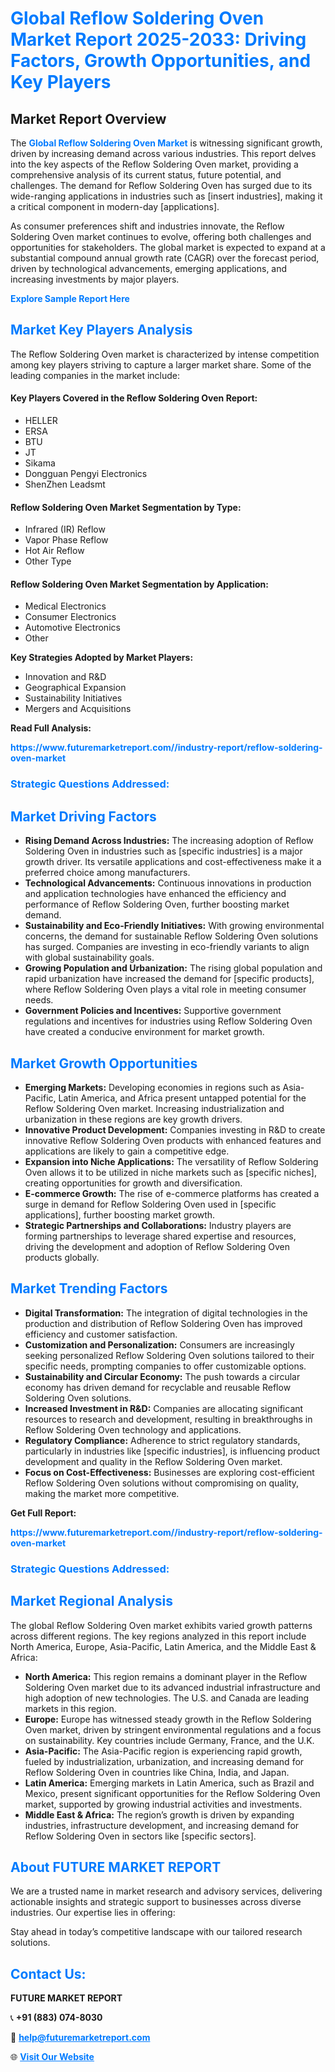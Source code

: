 <h1 style="color: #007BFF;">Global Reflow Soldering Oven Market Report 2025-2033: Driving Factors, Growth Opportunities, and Key Players</h1>

<section id="overview">
<h2>Market Report Overview</h2>
<p>The <a href="https://www.futuremarketreport.com//industry-report/reflow-soldering-oven-market" style="color: #007BFF; text-decoration: none;"><strong>Global Reflow Soldering Oven Market</strong></a> is witnessing significant growth, driven by increasing demand across various industries. This report delves into the key aspects of the Reflow Soldering Oven market, providing a comprehensive analysis of its current status, future potential, and challenges. The demand for Reflow Soldering Oven has surged due to its wide-ranging applications in industries such as [insert industries], making it a critical component in modern-day [applications].</p>
<p>As consumer preferences shift and industries innovate, the Reflow Soldering Oven market continues to evolve, offering both challenges and opportunities for stakeholders. The global market is expected to expand at a substantial compound annual growth rate (CAGR) over the forecast period, driven by technological advancements, emerging applications, and increasing investments by major players.</p>
</section>

<section id="overview">
<p><a href="https://www.futuremarketreport.com//request-sample/reportId=86732" style="color: #007BFF; text-decoration: none;"><strong>Explore Sample Report Here</strong></a></p>
</section>

<section id="key-players">
<h2 style="color: #007BFF;">Market Key Players Analysis</h2>
<p>The Reflow Soldering Oven market is characterized by intense competition among key players striving to capture a larger market share. Some of the leading companies in the market include:</p>
<h4>Key Players Covered in the Reflow Soldering Oven Report:</h4>
<ul><li>HELLER</li><li>ERSA</li><li>BTU</li><li>JT</li><li>Sikama</li><li>Dongguan Pengyi Electronics</li><li>ShenZhen Leadsmt</li></ul>
<h4>Reflow Soldering Oven Market Segmentation by Type:</h4>
<ul><li>Infrared (IR) Reflow</li><li>Vapor Phase Reflow</li><li>Hot Air Reflow</li><li>Other Type</li></ul>

<h4>Reflow Soldering Oven Market Segmentation by Application:</h4>
<ul><li>Medical Electronics</li><li>Consumer Electronics</li><li>Automotive Electronics</li><li>Other</li></ul>
<p><strong>Key Strategies Adopted by Market Players:</strong></p>
<ul>
<li>Innovation and R&D</li>
<li>Geographical Expansion</li>
<li>Sustainability Initiatives</li>
<li>Mergers and Acquisitions</li>
</ul>
</section>

<section>
<p><strong>Read Full Analysis: </strong></p><a href="https://www.futuremarketreport.com//industry-report/reflow-soldering-oven-market" style="color: #007BFF; text-decoration: none;"><strong>https://www.futuremarketreport.com//industry-report/reflow-soldering-oven-market</strong></a>
<h3 style="color: #007BFF;">Strategic Questions Addressed:</h3>
</section>

<section id="driving-factors">
<h2 style="color: #007BFF;">Market Driving Factors</h2>
<ul>
<li><strong>Rising Demand Across Industries:</strong> The increasing adoption of Reflow Soldering Oven in industries such as [specific industries] is a major growth driver. Its versatile applications and cost-effectiveness make it a preferred choice among manufacturers.</li>
<li><strong>Technological Advancements:</strong> Continuous innovations in production and application technologies have enhanced the efficiency and performance of Reflow Soldering Oven, further boosting market demand.</li>
<li><strong>Sustainability and Eco-Friendly Initiatives:</strong> With growing environmental concerns, the demand for sustainable Reflow Soldering Oven solutions has surged. Companies are investing in eco-friendly variants to align with global sustainability goals.</li>
<li><strong>Growing Population and Urbanization:</strong> The rising global population and rapid urbanization have increased the demand for [specific products], where Reflow Soldering Oven plays a vital role in meeting consumer needs.</li>
<li><strong>Government Policies and Incentives:</strong> Supportive government regulations and incentives for industries using Reflow Soldering Oven have created a conducive environment for market growth.</li>
</ul>
</section>

<section id="growth-opportunities">
<h2 style="color: #007BFF;">Market Growth Opportunities</h2>
<ul>
<li><strong>Emerging Markets:</strong> Developing economies in regions such as Asia-Pacific, Latin America, and Africa present untapped potential for the Reflow Soldering Oven market. Increasing industrialization and urbanization in these regions are key growth drivers.</li>
<li><strong>Innovative Product Development:</strong> Companies investing in R&D to create innovative Reflow Soldering Oven products with enhanced features and applications are likely to gain a competitive edge.</li>
<li><strong>Expansion into Niche Applications:</strong> The versatility of Reflow Soldering Oven allows it to be utilized in niche markets such as [specific niches], creating opportunities for growth and diversification.</li>
<li><strong>E-commerce Growth:</strong> The rise of e-commerce platforms has created a surge in demand for Reflow Soldering Oven used in [specific applications], further boosting market growth.</li>
<li><strong>Strategic Partnerships and Collaborations:</strong> Industry players are forming partnerships to leverage shared expertise and resources, driving the development and adoption of Reflow Soldering Oven products globally.</li>
</ul>
</section>

<section id="trending-factors">
<h2 style="color: #007BFF;">Market Trending Factors</h2>
<ul>
<li><strong>Digital Transformation:</strong> The integration of digital technologies in the production and distribution of Reflow Soldering Oven has improved efficiency and customer satisfaction.</li>
<li><strong>Customization and Personalization:</strong> Consumers are increasingly seeking personalized Reflow Soldering Oven solutions tailored to their specific needs, prompting companies to offer customizable options.</li>
<li><strong>Sustainability and Circular Economy:</strong> The push towards a circular economy has driven demand for recyclable and reusable Reflow Soldering Oven solutions.</li>
<li><strong>Increased Investment in R&D:</strong> Companies are allocating significant resources to research and development, resulting in breakthroughs in Reflow Soldering Oven technology and applications.</li>
<li><strong>Regulatory Compliance:</strong> Adherence to strict regulatory standards, particularly in industries like [specific industries], is influencing product development and quality in the Reflow Soldering Oven market.</li>
<li><strong>Focus on Cost-Effectiveness:</strong> Businesses are exploring cost-efficient Reflow Soldering Oven solutions without compromising on quality, making the market more competitive.</li>
</ul>
</section>

<section>
<p><strong>Get Full Report: </strong></p><a href="https://www.futuremarketreport.com//industry-report/reflow-soldering-oven-market" style="color: #007BFF; text-decoration: none;"><strong>https://www.futuremarketreport.com//industry-report/reflow-soldering-oven-market</strong></a>
<h3 style="color: #007BFF;">Strategic Questions Addressed:</h3>
</section>


<section id="regional-analysis">
<h2 style="color: #007BFF;">Market Regional Analysis</h2>
<p>The global Reflow Soldering Oven market exhibits varied growth patterns across different regions. The key regions analyzed in this report include North America, Europe, Asia-Pacific, Latin America, and the Middle East & Africa:</p>
<ul>
<li><strong>North America:</strong> This region remains a dominant player in the Reflow Soldering Oven market due to its advanced industrial infrastructure and high adoption of new technologies. The U.S. and Canada are leading markets in this region.</li>
<li><strong>Europe:</strong> Europe has witnessed steady growth in the Reflow Soldering Oven market, driven by stringent environmental regulations and a focus on sustainability. Key countries include Germany, France, and the U.K.</li>
<li><strong>Asia-Pacific:</strong> The Asia-Pacific region is experiencing rapid growth, fueled by industrialization, urbanization, and increasing demand for Reflow Soldering Oven in countries like China, India, and Japan.</li>
<li><strong>Latin America:</strong> Emerging markets in Latin America, such as Brazil and Mexico, present significant opportunities for the Reflow Soldering Oven market, supported by growing industrial activities and investments.</li>
<li><strong>Middle East & Africa:</strong> The region’s growth is driven by expanding industries, infrastructure development, and increasing demand for Reflow Soldering Oven in sectors like [specific sectors].</li>
</ul>
</section>

<footer>
<h2 style="color: #007BFF;">About FUTURE MARKET REPORT</h2>
<p>We are a trusted name in market research and advisory services, delivering actionable insights and strategic support to businesses across diverse industries. Our expertise lies in offering:</p>

<p>Stay ahead in today’s competitive landscape with our tailored research solutions.</p>

<h2 style="color: #007BFF;">Contact Us:</h2>
<p><strong>FUTURE MARKET REPORT</strong></p>
<p>📞 <strong>+91 (883) 074-8030</strong></p>
<p>📧 <strong><a href="mailto:help@futuremarketreport.com" style="color: #007BFF;">help@futuremarketreport.com</a></strong></p>
<p>🌐 <strong><a href="https://www.futuremarketreport.com/" style="color: #007BFF;">Visit Our Website</a></strong></p>
</footer>